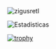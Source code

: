 <img src="https://github-readme-stats.vercel.app/api/top-langs?username=zigusretl&show_icons=true&locale=en&layout=compact" alt="zigusretl"/>


![Estadisticas](https://github-readme-stats.vercel.app/api?username=zigusretl&show_icons=true&theme=tokyonight&bg_color=DEG,#bbdefb,#e1bee7)


[![trophy](https://github-profile-trophy.vercel.app/?username=zigusretl&theme=onedark&row=1&column=5)](https://github.com/ryo-ma/github-profile-trophy) 
